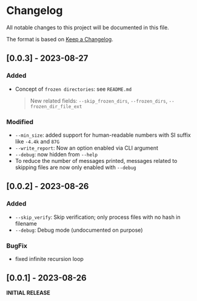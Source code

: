 # Changelog

All notable changes to this project will be documented in this file.

The format is based on [Keep a Changelog](https://keepachangelog.com/en/1.0.0/).

<!-- As much as possible use subsections: Added, Removed, Modified, BugFix -->

## [0.0.3] - 2023-08-27

### Added

- Concept of `frozen directories`: see `README.md`
  > New related fields: ``--skip_frozen_dirs``, ``--frozen_dirs``, ``--frozen_dir_file_ext``

### Modified

- `--min_size`: added support for human-readable numbers with SI suffix like `-4.4k` and `87G`
- `--write_report`: Now an option enabled via CLI argument
- `--debug`: now hidden from `--help`
- To reduce the number of messages printed, messages related to skipping files are now only enabled with `--debug`

## [0.0.2] - 2023-08-26

### Added

- `--skip_verify`: Skip verification; only process files with no hash in filename
- `--debug`: Debug mode (undocumented on purpose)

### BugFix

- fixed infinite recursion loop

## [0.0.1] - 2023-08-26

__INITIAL RELEASE__